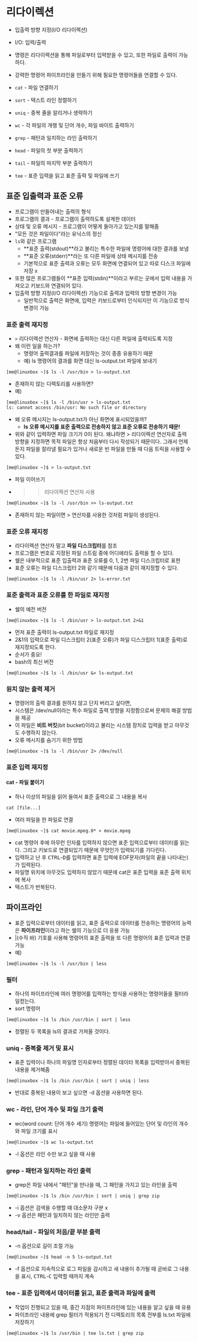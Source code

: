 # 리다이렉션  

- 입출력 방향 지정(I/O 리다이렉션)  
 - I/O: 입력/출력  
 - 명령은 리다이렉션을 통해 파일로부터 입력받을 수 있고, 또한 파일로 출력이 가능하다.  
 - 강력한 명령어 파이프라인을 만들기 위해 필요한 명령어들을 연결할 수 있다.  

- `cat` - 파일 연결하기  
- `sort` - 텍스트 라인 정렬하기  
- `uniq` - 중복 줄을 알리거나 생략하기  
- `wc` - 각 파일의 개행 및 단어 개수, 파일 바이트 출력하기  
- `grep` - 패턴과 일치하는 라인 출력하기  
- `head` - 파일의 첫 부분 출력하기  
- `tail` - 파일의 마지막 부분 출력하기  
- `tee` - 표준 입력을 읽고 표준 출력 및 파일에 쓰기  

## 표준 입출력과 표준 오류  

- 프로그램이 만들어내는 출력의 형식  
 - 프로그램의 결과 - 프로그램이 출력하도록 설계한 데이터  
 - 상태 및 오류 메시지 - 프로그램이 어떻게 돌아가고 있는지를 말해줌  
- "모든 것은 파일이다"라는 유닉스의 정신  
 - `ls`와 같은 프로그램  
   - **표준 출력(stdout)**라고 불리는 특수한 파일에 명령어에 대한 결과를 보냄  
    - **표준 오류(stderr)**라는 또 다른 파일에 상태 메시지를 전송    
    - 기본적으로 표준 출력과 오류는 모두 화면에 연결되어 있고 따로 디스크 파일에 저장 x   
 - 또한 많은 프로그램들이 **표준 입력(stdin)**이라고 부르는 곳에서 입력 내용을 가져오고 키보드와 연결되어 있다.  
 - 입출력 방향 지정(I/O 리다이렉션) 기능으로 출력과 입력의 방향 변경이 가능  
   - 일반적으로 출력은 화면에, 입력은 키보드로부터 인식되지만 이 기능으로 방식 변경이 가능   

### 표준 출력 재지정  
- `>` 리다이렉션 연산자 - 화면에 출력하는 대신 다른 파일에 출력되도록 지정  
 - 왜 이런 일을 하는가?  
   - 명령어 출력결과를 파일에 저장하는 것이 종종 유용하기 때문  
    - 예) ls 명령어의 결과를 화면 대신 ls-output.txt 파일에 보내기  
```
[me@linuxbox ~]$ ls -l /usr/bin > ls-output.txt
```
- 존재하지 않는 디렉토리를 사용하면?  
 - 예)
 ```
 [me@linuxbox ~]$ ls -l /bin/usr > ls-output.txt
 ls: cannot access /bin/usr: No such file or directory
 ```  
 - 왜 오류 메시지는 ls-output.txt가 아닌 화면에 표시되었을까?  
   - **ls 오류 메시지를 표준 출력으로 전송하지 않고 표준 오류로 전송하기 때문!**   
 - 위와 같이 입력하면 파일 크기가 0이 된다. 왜냐하면 > 리다이렉션 연산자로 출력 방향을 지정하면 목적 파일은 항상 처음부터 다시 작성되기 때문이다. 그래서 언제든지 파일을 잘라낼 필요가 있거나 새로운 빈 파일을 만들 때 다음 트릭을 사용할 수 있다.  
  ```
  [me@linuxbox ~]$ > ls-output.txt
  ```  
- 파일 이어쓰기  
 - >> 리다이렉션 연산자 사용  
 ```
 [me@linuxbox ~]$ ls -l /usr/bin >> ls-output.txt
 ```  
 - 존재하지 않는 파일이면 > 연산자를 사용한 것처럼 파일이 생성된다.  

### 표준 오류 재지정  

- 리다이렉션 연산자 말고 **파일 디스크립터**를 참조  
- 프로그램은 번호로 지정된 파일 스트림 중에 어디에라도 출력을 할 수 있다.  
- 쉘은 내부적으로 표준 입출력과 표준 오류를 0, 1, 2번 파일 디스크립터로 표현  
- 표준 오류는 파일 디스크립터 2와 같기 때문에 다음과 같이 재지정할 수 있다.  
 ```
 [me@linuxbox ~]$ ls -l /bin/usr 2> ls-error.txt
 ```

### 표준 출력과 표준 오류를 한 파일로 재지정  

- 쉘의 예전 버전  
```
[me@linuxbox ~]$ ls -l /bin/usr > ls-output.txt 2>&1
```  
 - 먼저 표준 출력이 ls-output.txt 파일로 재지정  
 - 2&1의 입력으로 파일 디스크립터 2(표준 오류)가 파일 디스크립터 1(표준 출력)로 재지정되도록 한다.  
 - 순서가 중요!  
- bash의 최신 버전  
 ```
 [me@linuxbox ~]$ ls -l /bin/usr &> ls-output.txt
 ```  

### 원치 않는 출력 제거  
- 명령어의 출력 결과를 원하지 않고 단지 버리고 싶다면,  
 - 시스템은 /dev/null이라는 특수 파일로 출력 방향을 지정함으로써 문제의 해결 방법을 제공  
 - 이 파일은 **비트 버킷**(bit bucket)이라고 불리는 시스템 장치로 입력을 받고 아무것도 수행하지 않는다.  
 - 오류 메시지를 숨기기 위한 방법  
 ```
 [me@linuxbox ~]$ ls -l /bin/usr 2> /dev/null
 ```  

### 표준 입력 재지정  

#### cat - 파일 붙이기  
- 하나 이상의 파일을 읽어 들여서 표준 출력으로 그 내용을 복사  
```
cat [file...]  
```
- 여러 파일을 한 파일로 연결  
```
[me@linuxbox ~]$ cat movie.mpeg.0* > movie.mpeg
```  

- cat 명령어 후에 아무런 인자를 입력하지 않으면 표준 입력으로부터 데이터를 읽는다. 그리고 키보드로 연결되있기 때문에 무엇인가 입력되기를 기다린다.  
- 입력하고 난 후 <kbd>CTRL</kbd>-<kbd>D</kbd>를 입력하면 표준 입력에 EOF문자(파일의 끝을 나타내는)가 입력된다.  
- 파일명 위치에 아무것도 입력하지 않았기 때문에 cat은 표준 입력을 표준 출력 위치에 복사  
- 텍스트가 반복된다.  


## 파이프라인  
- 표준 입력으로부터 데이터를 읽고, 표준 출력으로 데이터를 전송하는 명령어의 능력은 **파이프라인**이라고 하는 쉘의 기능으로 더 응용 가능  
- |(수직 바) 기호를 사용해 명령어의 표준 출력을 또 다른 명령어의 표준 입력과 연결 가능  
- 예)  
```
[me@linuxbox ~]$ ls -l /usr/bin | less
```    

### 필터  
- 하나의 파이프라인에 여러 명령어를 입력하는 방식을 사용하는 명령어들을 필터라 일컫는다.  
- sort 명령어  
```
[me@linuxbox ~]$ ls /bin /usr/bin | sort | less
```   
- 정렬된 두 목록을 ls의 결과로 가져올 것이다.  

### uniq - 중복줄 제거 및 표시  
- 표준 입력이나 하나의 파일명 인자로부터 정렬된 데이터 목록을 입력받아서 중복된 내용을 제거해줌  
```
[me@linuxbox ~]$ ls /bin /usr/bin | sort | uniq | less
```  
- 반대로 중복된 내용이 보고 싶으면 -d 옵션을 사용하면 된다.  

### wc - 라인, 단어 개수 및 파일 크기 출력  
- wc(word count: 단어 개수 세기) 명령어는 파일에 들어있는 단어 및 라인의 개수와 파일 크기를 표시  
```
[me@linuxbox ~]$ wc ls-output.txt
```  
- -l 옵션은 라인 수만 보고 싶을 때 사용  

### grep - 패턴과 일치하는 라인 출력  
- grep은 파일 내에서 "패턴"을 만나을 때, 그 패턴을 가지고 있는 라인을 출력  
```
[me@linuxbox ~]$ ls /bin /usr/bin | sort | uniq | grep zip
```  
- -i 옵션은 검색을 수행할 때 대소문자 구분 x  
- -v 옵션은 패턴과 일치하지 않는 라인만 출력  

### head/tail - 파일의 처음/끝 부분 출력  

- -n 옵션으로 길이 조절 가능  
```
[me@linuxbox ~]$ head -n 5 ls-output.txt
```  
- -f 옵션으로 지속적으로 로그 파일을 감시하고 새 내용이 추가될 때 곧바로 그 내용을 표시, <kbd>CTRL</kbd>-<kbd>C</kbd> 입력할 때까지 계속  

### tee - 표준 입력에서 데이터를 읽고, 표준 출력과 파일에 출력  
- 작업이 진행되고 있을 때, 중간 지점의 파이프라인에 있는 내용을 알고 싶을 때 유용  
- 파이프라인 내용에 grep 필터가 적용되기 전 디렉토리의 목록 전부를 ls.txt 파일에 저장하기  
```
[me@linuxbox ~]$ ls /usr/bin | tee ls.txt | grep zip
```